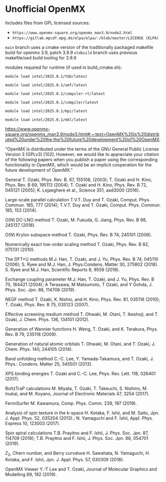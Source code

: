 # Unofficial OpenMX 

Includes files from GPL licensed sources: 
* `https://www.openmx-square.org/openmx_man3.9/node2.html`
* `https://gitlab.mpcdf.mpg.de/elpa/elpa/-/blob/master/LICENSE (ELPA)`



`main` branch uses a cmake version of the traditionally packaged makefile build for openmx 3.9, patch 3.9.9
`oldbuild` branch uses previous makefile/sed build tooling for 3.9.9

modules required for runtime (if used in build_cmake.sh):
```
module load intel/2025.0.1/tbb/latest

module load intel/2025.0.1/umf/latest

module load intel/2025.0.1/compiler-rt/latest

module load intel/2025.0.1/compiler/latest

module load intel/2025.0.1/mpi/latest

module load intel/2025.0.1/mkl/latest
```



https://www.openmx-square.org/openmx_man3.9/node3.html#:~:text=OpenMX%20is%20distributed%20under%20the,the%20future%20development%20of%20OpenMX.

"OpenMX is distributed under the terms of the GNU General Public License Version 3 (GPLv3) [102]. However, we would like to appreciate your citation of the following papers when you publish a paper using the corresponding functionality in OpenMX, which would be an implicit cooperation for the future development of OpenMX."

General
T. Ozaki, Phys. Rev. B. 67, 155108, (2003); T. Ozaki and H. Kino, Phys. Rev. B 69, 195113 (2004); T. Ozaki and H. Kino, Phys. Rev. B 72, 045121 (2005); K. Lejaeghere et al., Science 351, aad3000 (2016).

Large-scale parallel calculation
T.V.T. Duy and T. Ozaki, Comput. Phys. Commun. 185, 777 (2014); T.V.T. Duy and T. Ozaki, Comput. Phys. Commun. 185, 153 (2014).

O($N$) DC-LNO method
T. Ozaki, M. Fukuda, G. Jiang, Phys. Rev. B 98, 245137 (2018).

O($N$) Krylov subspace method
T. Ozaki, Phys. Rev. B 74, 245101 (2006).

Numerically exact low-order scaling method
T. Ozaki, Phys. Rev. B 82, 075131 (2010).

The DFT+U methods
M.J. Han, T. Ozaki, and J. Yu, Phys. Rev. B 74, 045110 (2006); S. Ryee and M.J. Han, J. Phys:Condens. Matter 30, 275802 (2018). S. Ryee and M.J. Han, Scientific Reports 8, 9559 (2018).

Exchange coupling parameter
M.J. Han, T. Ozaki, and J. Yu, Phys. Rev. B 70, 184421 (2004); A Terasawa, M Matsumoto, T Ozaki, and Y Gohda, J. Phys. Soc. Jpn. 88, 114706 (2019).

NEGF method
T. Ozaki, K. Nishio, and H. Kino, Phys. Rev. 81, 035116 (2010); T. Ozaki, Phys. Rev. B 75, 035123 (2007).

Effective screening medium method
T. Ohwaki, M. Otani, T. Ikeshoji, and T. Ozaki, J. Chem. Phys. 136, 134101 (2012).

Generation of Wannier functions
H. Weng, T. Ozaki, and K. Terakura, Phys. Rev. B 79, 235118 (2009).

Generation of natural atomic orbitals
T. Ohwaki, M. Otani, and T. Ozaki, J. Chem. Phys. 140, 244105 (2014).

Band unfolding method
C.-C. Lee, Y. Yamada-Takamura, and T. Ozaki, J. Phys.: Condens. Matter 25, 345501 (2013).

XPS binding energies
T. Ozaki and C.-C. Lee, Phys. Rev. Lett. 118, 026401 (2017).

BoltzTraP calculations
M. Miyata, T. Ozaki, T. Takeuchi, S. Nishino, M. Inukai, and M. Koyano, Journal of Electronic Materials 47, 3254 (2017).

FermiSurfer
M. Kawamura, Comp. Phys. Comm. 239, 197 (2019).

Analysis of spin texture in the k-space
H. Kotaka, F. Ishii, and M. Saito, Jpn. J. Appl. Phys. 52, 035204 (2013).; N. Yamaguchi and F. Ishii, Appl. Phys. Express 10, 123003 (2017).

Spin spiral calculations
T.B. Prayitno and F. Ishii, J. Phys. Soc. Jpn. 87, 114709 (2018); T.B. Prayitno and F. Ishii, J. Phys. Soc. Jpn. 88, 054701 (2019).

Z$_2$, Chern number, and Berry curvature
H. Sawahata, N. Yamaguchi, H. Kotaka, and F. Ishii, Jpn. J. Appl. Phys. 57, 030309 (2018).

OpenMX Viewer
Y.-T Lee and T. Ozaki, Journal of Molecular Graphics and Modelling 89, 192 (2019).
